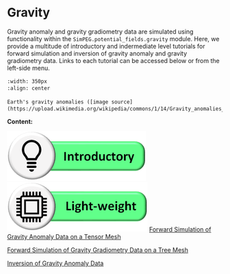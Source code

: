 Gravity
=======

Gravity anomaly and gravity gradiometry data are simulated using functionality within the ``SimPEG.potential_fields.gravity`` module. Here, we provide a multitude of introductory and indermediate level tutorials for forward simulation and inversion of gravity anomaly and gravity gradiometry data. Links to each tutorial can be accessed below or from the left-side menu.

```{figure} https://upload.wikimedia.org/wikipedia/commons/1/14/Gravity_anomalies_on_Earth.jpg
:width: 350px
:align: center

Earth's gravity anomalies ([image source](https://upload.wikimedia.org/wikipedia/commons/1/14/Gravity_anomalies_on_Earth.jpg))
```

**Content:**

![](../assets/icon_introductory.png) ![](../assets/icon_lightweight.png) [Forward Simulation of Gravity Anomaly Data on a Tensor Mesh](03-gravity/fwd_gravity_anomaly_3d)

[Forward Simulation of Gravity Gradiometry Data on a Tree Mesh](03-gravity/fwd_gravity_gradiometry_3d)

[Inversion of Gravity Anomaly Data](03-gravity/inv_gravity_anomaly_3d)